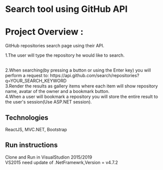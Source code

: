 
# Search tool using GitHub API

# Project Overview :
GitHub repositories search page using their API.<br/>
  <p>1.The user will type the repository he would like to search.</p><br/>
  2.When searching(by pressing a button or using the Enter key) you will perform a request to:
  https://api.github.com/search/repositories?q=YOUR_SEARCH_KEYWORD <br/>
  3.Render the results as gallery items where each item will show repository name, avatar of the owner and a bookmark button.<br/>
  4.When a user will bookmark a repository you will store the entire result to the user's session(Use ASP.NET session).<br/>

## Technologies
ReactJS, MVC.NET, Bootstrap

## Run instructions
Clone and Run in VisualStudion 2015/2019 <br/>
VS2015 need update of .NetFramewrk,Version = v4.7.2


